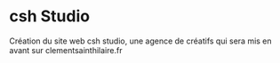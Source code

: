# csh Studio
Création du site web csh studio, une agence de créatifs qui sera mis en avant sur clementsainthilaire.fr


